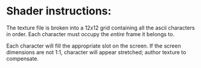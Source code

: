 # Shader instructions:

The texture file is broken into a 12x12 grid containing all the ascii characters in order.  Each character must occupy the *entire* frame it belongs to.

Each character will fill the appropriate slot on the screen. If the screen dimensions are not 1:1, character will appear stretched; author texture to compensate.
